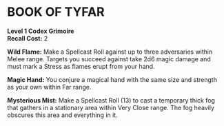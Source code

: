 # BOOK OF TYFAR

**Level 1 Codex Grimoire**  
**Recall Cost:** 2

**Wild Flame:** Make a Spellcast Roll against up to three adversaries within Melee range. Targets you succeed against take 2d6 magic damage and must mark a Stress as flames erupt from your hand.

**Magic Hand:** You conjure a magical hand with the same size and strength as your own within Far range.

**Mysterious Mist:** Make a Spellcast Roll (13) to cast a temporary thick fog that gathers in a stationary area within Very Close range. The fog heavily obscures this area and everything in it.